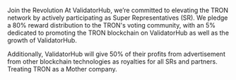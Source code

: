 Join the Revolution At ValidatorHub, we’re committed to elevating the TRON network by actively participating as Super Representatives (SR). We pledge a 80% reward distribution to the TRON's voting community, with an 5% dedicated to promoting the TRON blockchain on ValidatorHub as well as the growth of ValidatorHub.

Additionally, ValidatorHub will give 50% of their profits from advertisement from other blockchain technologies as royalties for all SRs and partners. Treating TRON as a Mother company.